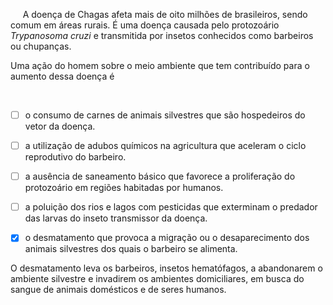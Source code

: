 

     A doença de Chagas afeta mais de oito milhões de brasileiros, sendo comum em áreas rurais. É uma doença causada pelo protozoário *Trypanosoma cruzi* e transmitida por insetos conhecidos como barbeiros ou chupanças.

Uma ação do homem sobre o meio ambiente que tem contribuído para o aumento dessa doença é

 



- [ ] o consumo de carnes de animais silvestres que são hospedeiros do vetor da doença.
- [ ] a utilização de adubos químicos na agricultura que aceleram o ciclo reprodutivo do barbeiro.
- [ ] a ausência de saneamento básico que favorece a proliferação do protozoário em regiões habitadas por humanos.
- [ ] a poluição dos rios e lagos com pesticidas que exterminam o predador das larvas do inseto transmissor da doença.
- [x] o desmatamento que provoca a migração ou o desaparecimento dos animais silvestres dos quais o barbeiro se alimenta.


O desmatamento leva os barbeiros, insetos hematófagos, a abandonarem o ambiente silvestre e invadirem os ambientes domiciliares, em busca do sangue de animais domésticos e de seres humanos.
